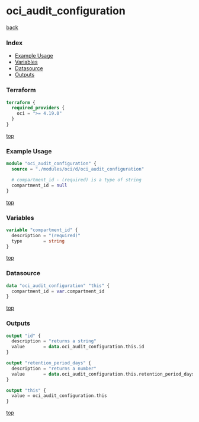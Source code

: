 # oci_audit_configuration

[back](../oci.md)

### Index

- [Example Usage](#example-usage)
- [Variables](#variables)
- [Datasource](#datasource)
- [Outputs](#outputs)

### Terraform

```terraform
terraform {
  required_providers {
    oci = ">= 4.19.0"
  }
}
```

[top](#index)

### Example Usage

```terraform
module "oci_audit_configuration" {
  source = "./modules/oci/d/oci_audit_configuration"

  # compartment_id - (required) is a type of string
  compartment_id = null
}
```

[top](#index)

### Variables

```terraform
variable "compartment_id" {
  description = "(required)"
  type        = string
}
```

[top](#index)

### Datasource

```terraform
data "oci_audit_configuration" "this" {
  compartment_id = var.compartment_id
}
```

[top](#index)

### Outputs

```terraform
output "id" {
  description = "returns a string"
  value       = data.oci_audit_configuration.this.id
}

output "retention_period_days" {
  description = "returns a number"
  value       = data.oci_audit_configuration.this.retention_period_days
}

output "this" {
  value = oci_audit_configuration.this
}
```

[top](#index)